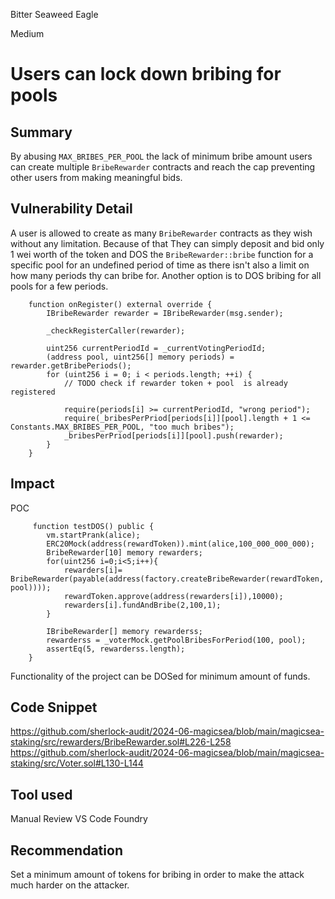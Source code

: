 Bitter Seaweed Eagle

Medium

# Users can lock down bribing for pools

## Summary
By abusing `MAX_BRIBES_PER_POOL` the lack of minimum bribe amount users can create multiple `BribeRewarder` contracts and reach the cap  preventing other users from making meaningful bids.

## Vulnerability Detail
A user is allowed to create as many `BribeRewarder` contracts as they wish without any limitation. Because of that They can simply deposit and bid only 1 wei worth of the token and DOS the `BribeRewarder::bribe` function for a specific pool for an undefined period of time as there isn't also a limit on how many periods thy can bribe for. Another option is to DOS bribing for all pools for a few periods.


```solidity
    function onRegister() external override {
        IBribeRewarder rewarder = IBribeRewarder(msg.sender);

        _checkRegisterCaller(rewarder);

        uint256 currentPeriodId = _currentVotingPeriodId;
        (address pool, uint256[] memory periods) = rewarder.getBribePeriods();
        for (uint256 i = 0; i < periods.length; ++i) {
            // TODO check if rewarder token + pool  is already registered

            require(periods[i] >= currentPeriodId, "wrong period");
            require(_bribesPerPriod[periods[i]][pool].length + 1 <= Constants.MAX_BRIBES_PER_POOL, "too much bribes");
            _bribesPerPriod[periods[i]][pool].push(rewarder);
        }
    }
```
## Impact
POC
```solidity
     function testDOS() public {
        vm.startPrank(alice);
        ERC20Mock(address(rewardToken)).mint(alice,100_000_000_000);
        BribeRewarder[10] memory rewarders;
        for(uint256 i=0;i<5;i++){
            rewarders[i]= BribeRewarder(payable(address(factory.createBribeRewarder(rewardToken, pool))));
            rewardToken.approve(address(rewarders[i]),10000);
            rewarders[i].fundAndBribe(2,100,1);
        }   

        IBribeRewarder[] memory rewarderss;
        rewarderss = _voterMock.getPoolBribesForPeriod(100, pool);
        assertEq(5, rewarderss.length);
    }
```

Functionality of the project can be DOSed for minimum amount of funds.

## Code Snippet
https://github.com/sherlock-audit/2024-06-magicsea/blob/main/magicsea-staking/src/rewarders/BribeRewarder.sol#L226-L258
https://github.com/sherlock-audit/2024-06-magicsea/blob/main/magicsea-staking/src/Voter.sol#L130-L144
## Tool used

Manual Review
VS Code
Foundry

## Recommendation
Set a minimum amount of tokens for bribing in order to make the attack  much harder on the attacker.